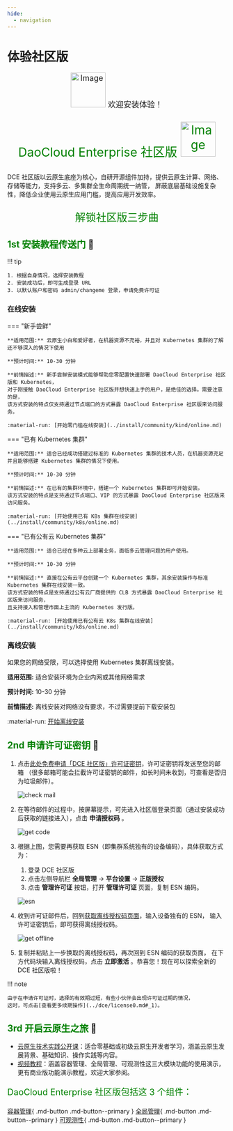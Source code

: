 ```yaml
---
hide:
  - navigation
---
```


# 体验社区版

<div style="text-align: center;">
  <p style="font-size: 18px;"><img src="https://docs.daocloud.io/daocloud-docs-images/docs/zh/docs/trial/images/hu01.gif" alt="Image" width="80"> 欢迎安装体验！</p>
  <p style="font-size: 28px; color: green;">DaoCloud Enterprise 社区版 <img src="https://docs.daocloud.io/daocloud-docs-images/docs/zh/docs/trial/images/hu02.gif" alt="Image" width="80"></p>
</div>

DCE 社区版以云原生底座为核心，自研开源组件加持，提供云原生计算、网络、存储等能力，支持多云、多集群全生命周期统一纳管，
屏蔽底层基础设施复杂性，降低企业使用云原生应用门槛，提高应用开发效率。

<div style="text-align: center;">
  <p style="font-size: 24px; color: green;">解锁社区版三步曲</p>
</div>

## <font color="green"><strong>1st</strong> 安装教程传送门</font> :door:

!!! tip

    1. 根据自身情况，选择安装教程
    2. 安装成功后，即可生成登录 URL
    3. 以默认账户和密码 admin/changeme 登录，申请免费许可证

### 在线安装

=== "新手尝鲜"

    **适用范围:** 云原生小白和爱好者，在机器资源不充裕，并且对 Kubernetes 集群的了解还不够深入的情况下使用

    **预计时间:** 10-30 分钟

    **前情描述:** 新手尝鲜安装模式能够帮助您零配置快速部署 DaoCloud Enterprise 社区版和 Kubernetes，
    对于刚接触 DaoCloud Enterprise 社区版并想快速上手的用户，是绝佳的选择。需要注意的是，
    该方式安装的特点仅支持通过节点端口的方式暴露 DaoCloud Enterprise 社区版来访问服务。

    :material-run: [开始零门槛在线安装](../install/community/kind/online.md)

=== "已有 Kubernetes 集群"

    **适用范围:** 适合已经成功搭建过标准的 Kubernetes 集群的技术人员，在机器资源充足并且能够搭建 Kubernetes 集群的情况下使用。

    **预计时间:** 10-30 分钟

    **前情描述:** 在已有的集群环境中，搭建一个 Kubernetes 集群即可开始安装。
    该方式安装的特点是支持通过节点端口、VIP 的方式暴露 DaoCloud Enterprise 社区版来访问服务。

    :material-run: [开始使用已有 K8s 集群在线安装](../install/community/k8s/online.md)

=== "已有公有云 Kubernetes 集群"

    **适用范围:** 适合已经在多种云上部署业务，面临多云管理问题的用户使用。

    **预计时间:** 10-30 分钟

    **前情描述:** 直接在公有云平台创建一个 Kubernetes 集群，其余安装操作与标准 Kubernetes 集群在线安装一致。
    该方式安装的特点是支持通过公有云厂商提供的 CLB 方式暴露 DaoCloud Enterprise 社区版来访问服务，
    且支持接入和管理市面上主流的 Kubernetes 发行版。

    :material-run: [开始使用已有公有云 K8s 集群在线安装](../install/community/k8s/online.md)

### 离线安装

如果您的网络受限，可以选择使用 Kubernetes 集群离线安装。

**适用范围:** 适合安装环境为企业内网或其他网络需求

**预计时间:** 10-30 分钟

**前情描述:** 离线安装对网络没有要求，不过需要提前下载安装包

:material-run: [开始离线安装](../install/community/k8s/offline.md)

## <font color="green"><strong>2nd</strong> 申请许可证密钥</font> :key:

1. 点击[此处免费申请「DCE 社区版」许可证密钥](https://qingflow.com/f/58604bf8)，许可证密钥将发送至您的邮箱
  （很多邮箱可能会拦截许可证密钥的邮件，如长时间未收到，可查看是否归为垃圾邮件）。

    ![check mail](https://docs.daocloud.io/daocloud-docs-images/docs/zh/docs/trial/images/license01.png)

2. 在等待邮件的过程中，按屏幕提示，可先进入社区版登录页面（通过安装成功后获取的链接进入），点击 __申请授权码__ 。

    ![get code](https://docs.daocloud.io/daocloud-docs-images/docs/zh/docs/trial/images/license02.png)

3. 根据上图，您需要再获取 ESN（即集群系统独有的设备编码），具体获取方式为：

    1. 登录 DCE 社区版
    2. 点击左侧导航栏 __全局管理__ -> __平台设置__ -> __正版授权__ 
    3. 点击 __管理许可证__ 按钮，打开 __管理许可证__ 页面，复制 ESN 编码。

    ![esn](https://docs.daocloud.io/daocloud-docs-images/docs/zh/docs/trial/images/license03.png)

4. 收到许可证邮件后，回到[获取离线授权码页面](https://license.daocloud.io/dce5-license)，输入设备独有的 ESN，
   输入许可证密钥后，即可获得离线授权码。

    ![get offline](https://docs.daocloud.io/daocloud-docs-images/docs/zh/docs/trial/images/license04.png)

5. 复制并粘贴上一步换取的离线授权码，再次回到 ESN 编码的获取页面，
   在下方代码块输入离线授权码，点击 __立即激活__ 。恭喜您！现在可以探索全新的 DCE 社区版啦！

!!! note

    由于在申请许可证时，选择的有效期过短，有些小伙伴会出现许可证过期的情况，
    这时，可点击[查看更多续期操作](../dce/license0.md#_1)。

## <font color="green"><strong>3rd</strong> 开启云原生之旅</font> :rice_scene:

- [云原生技术实践公开课](https://appu8cplrlw7661.h5.xiaoeknow.com)：适合零基础或初级云原生开发者学习，涵盖云原生发展背景、基础知识、操作实践等内容。
- [视频教程](../videos/index.md)：涵盖容器管理、全局管理、可观测性这三大模块功能的使用演示，更有商业版功能演示教程，欢迎大家参阅。

<p style="font-size: 20px; color: green;">DaoCloud Enterprise 社区版包括这 3 个组件：</p>

[容器管理](../kpanda/intro/index.md){ .md-button .md-button--primary }
[全局管理](../ghippo/intro/index.md){ .md-button .md-button--primary }
[可观测性](../insight/intro/index.md){ .md-button .md-button--primary }
